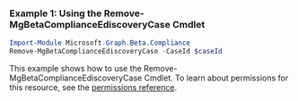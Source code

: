### Example 1: Using the Remove-MgBetaComplianceEdiscoveryCase Cmdlet
```powershell
Import-Module Microsoft.Graph.Beta.Compliance
Remove-MgBetaComplianceEdiscoveryCase -CaseId $caseId
```
This example shows how to use the Remove-MgBetaComplianceEdiscoveryCase Cmdlet.
To learn about permissions for this resource, see the [permissions reference](/graph/permissions-reference).
